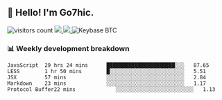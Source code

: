 ## 👋 Hello! I'm Go7hic.

 ![visitors count](https://visitors-by-url-pls-dont-use-this-in-your-repo.vercel.app/Go7hic-github-readme)
 <a href="https://twitter.com/Go7hic">
    <img src="https://img.shields.io/badge/-@Go7hic-1ca0f1?style=flat-square&labelColor=1ca0f1&logo=twitter&logoColor=white&link=https://twitter.com/Go7hic">
   <a/>
   <a href="mailto:gtfx0209@gmail.com">
    <img src="https://img.shields.io/badge/-gtfx0209@gmail.com-c14438?style=flat-square&logo=Gmail&logoColor=white&link=mailto:gtfx0209@gmail.com">
   <a/>
    ![Keybase BTC](https://img.shields.io/keybase/btc/Go7hic)
 <!--
🔭 I’m currently working
🌱 I’m currently learning
💬 Ask me about 
📫 How to reach me: 
⚡ Fun fact: 
-->
 <!--
![My Github Stats](https://github-readme-stats.vercel.app/api?username=Go7hic&show_icons=true&count_private=true)

-->

### 📊 Weekly development breakdown
<!--START_SECTION:waka-->
```text
JavaScript  29 hrs 24 mins      ██████████████████████░░░   87.65 
LESS        1 hr 50 mins        █░░░░░░░░░░░░░░░░░░░░░░░░   5.51 
JSX         57 mins             ░░░░░░░░░░░░░░░░░░░░░░░░░   2.84 
Markdown    23 mins             ░░░░░░░░░░░░░░░░░░░░░░░░░   1.17 
Protocol Buffer22 mins             ░░░░░░░░░░░░░░░░░░░░░░░░░   1.13
```
<!--END_SECTION:waka-->


